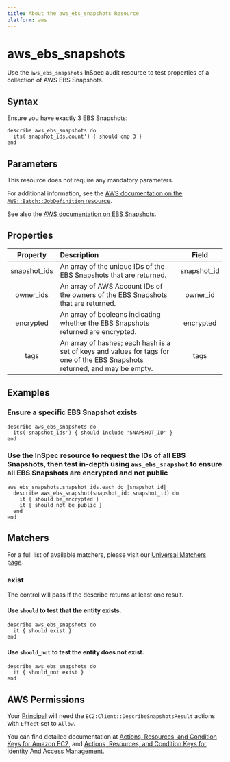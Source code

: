```yaml
---
title: About the aws_ebs_snapshots Resource
platform: aws
---
```


# aws\_ebs\_snapshots

Use the `aws_ebs_snapshots` InSpec audit resource to test properties of a collection of AWS EBS Snapshots.

## Syntax

 Ensure you have exactly 3 EBS Snapshots:

    describe aws_ebs_snapshots do
      its('snapshot_ids.count') { should cmp 3 }
    end

## Parameters

This resource does not require any mandatory parameters.

For additional information, see the [AWS documentation on the `AWS::Batch::JobDefinition` resource](https://docs.aws.amazon.com/AWSCloudFormation/latest/UserGuide/aws-resource-batch-jobdefinition.html).


See also the [AWS documentation on EBS Snapshots](https://docs.aws.amazon.com/AWSEC2/latest/UserGuide/EBSsnapshots.html).

## Properties

| Property  | Description | Field |
| :---: | :--- | :---: |
| snapshot_ids | An array of the unique IDs of the EBS Snapshots that are returned. | snapshot_id |
| owner_ids | An array of AWS Account IDs of the owners of the EBS Snapshots that are returned. | owner_id |
| encrypted | An array of booleans indicating whether the EBS Snapshots returned are encrypted. | encrypted |
| tags | An array of hashes; each hash is a set of keys and values for tags for one of the EBS Snapshots returned, and may be empty. | tags |

## Examples

### Ensure a specific EBS Snapshot exists

    describe aws_ebs_snapshots do
      its('snapshot_ids') { should include 'SNAPSHOT_ID' }
    end

### Use the InSpec resource to request the IDs of all EBS Snapshots, then test in-depth using `aws_ebs_snapshot` to ensure all EBS Snapshots are encrypted and not public

    aws_ebs_snapshots.snapshot_ids.each do |snapshot_id|
      describe aws_ebs_snapshot(snapshot_id: snapshot_id) do
        it { should be_encrypted }
        it { should_not be_public }
      end
    end

## Matchers

For a full list of available matchers, please visit our [Universal Matchers page](https://www.inspec.io/docs/reference/matchers/).

### exist

The control will pass if the describe returns at least one result.

#### Use `should` to test that the entity exists.

    describe aws_ebs_snapshots do
      it { should exist }
    end

#### Use `should_not` to test the entity does not exist.

    describe aws_ebs_snapshots do
      it { should_not exist }
    end

## AWS Permissions

Your [Principal](https://docs.aws.amazon.com/IAM/latest/UserGuide/intro-structure.html#intro-structure-principal) will need the `EC2:Client::DescribeSnapshotsResult` actions with `Effect` set to `Allow`.

You can find detailed documentation at [Actions, Resources, and Condition Keys for Amazon EC2](https://docs.aws.amazon.com/IAM/latest/UserGuide/list_amazonec2.html), and [Actions, Resources, and Condition Keys for Identity And Access Management](https://docs.aws.amazon.com/IAM/latest/UserGuide/list_identityandaccessmanagement.html).
